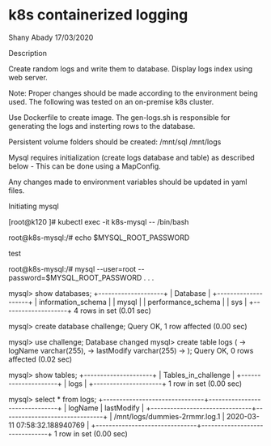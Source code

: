 # k8s containerized logging

Shany Abady 17/03/2020

Description

Create random logs and write them to database.
Display logs index using web server.

Note: Proper changes should be made according to the environment being used. The following was tested on an on-premise k8s cluster.

Use Dockerfile to create image.
The gen-logs.sh is responsible for generating the logs and insterting rows to the database.

Persistent volume folders should be created:
/mnt/sql
/mnt/logs

Mysql requires initialization (create logs database and table) as described below - This can be done using a MapConfig.

Any changes made to environment variables should be updated in yaml files.

Initiating mysql

[root@k120 ]# kubectl exec -it k8s-mysql -- /bin/bash

root@k8s-mysql:/# echo $MYSQL_ROOT_PASSWORD

test

root@k8s-mysql:/# mysql --user=root --password=$MYSQL_ROOT_PASSWORD
. . .

mysql> show databases;
+--------------------+
| Database           |
+--------------------+
| information_schema |
| mysql              |
| performance_schema |
| sys                |
+--------------------+
4 rows in set (0.01 sec)

mysql> create database challenge;
Query OK, 1 row affected (0.00 sec)

mysql> use challenge;
Database changed
mysql> create table logs (
    -> logName varchar(255),
    -> lastModify varchar(255)
    -> );
Query OK, 0 rows affected (0.02 sec)

mysql> show tables;
+---------------------+
| Tables_in_challenge |
+---------------------+
| logs                |
+---------------------+
1 row in set (0.00 sec)

mysql> select * from logs;
+-------------------------------+-------------------------------+
| logName                       | lastModify                    |
+-------------------------------+-------------------------------+
| /mnt/logs/dummies-2rmmr.log.1 | 2020-03-11 07:58:32.188940769 |
+-------------------------------+-------------------------------+
1 row in set (0.00 sec)
